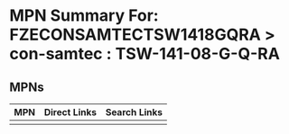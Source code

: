 



# MPN Summary For: FZECONSAMTECTSW1418GQRA > con-samtec : TSW-141-08-G-Q-RA

## MPNs
  

|MPN|Direct Links|Search Links|
| :--- | :--- | :--- |
||||
